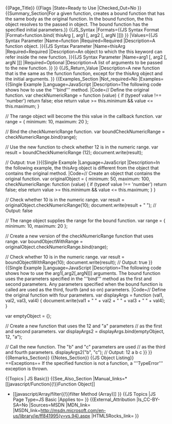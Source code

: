 {{Page_Title}}
{{Flags
|State=Ready to Use
|Checked_Out=No
}}
{{Summary_Section|For a given function, creates a bound function that has the same body as the original function. In the bound function, the this object resolves to the passed in object. The bound function has the specified initial parameters.}}
{{JS_Syntax
|Formats={{JS Syntax Format
|Format=function.bind( thisArg [, arg1 [, arg2 [, argN ]]])
}}
|Values={{JS Syntax Parameter
|Name=function
|Required=Required
|Description=A function object.
}}{{JS Syntax Parameter
|Name=thisArg
|Required=Required
|Description=An object to which the this keyword can refer inside the new function.
}}{{JS Syntax Parameter
|Name=arg1 [, arg2 [, argN ]]]
|Required=Optional
|Description=A list of arguments to be passed to the new function.
}}
}}
{{JS_Return_Value
|Description=A new function that is the same as the function function, except for the thisArg object and the initial arguments.
}}
{{Examples_Section
|Not_required=No
|Examples={{Single Example
|Language=JavaScript
|Description=The following code shows how to use the '''bind''' method.
|Code=// Define the original function.
 var checkNumericRange = function (value) {
     if (typeof value !== 'number')
         return false;
     else
         return value &gt;= this.minimum &amp;&amp; value &lt;= this.maximum;
 }
 
 // The range object will become the this value in the callback function.
 var range = { minimum: 10, maximum: 20 };
 
 // Bind the checkNumericRange function.
 var boundCheckNumericRange = checkNumericRange.bind(range);
 
 // Use the new function to check whether 12 is in the numeric range.
 var result = boundCheckNumericRange (12);
 document.write(result);
 
 // Output: true
}}{{Single Example
|Language=JavaScript
|Description=In the following example, the thisArg object is different from the object that contains the original method.
|Code=// Create an object that contains the original function.
 var originalObject = {
     minimum: 50,
     maximum: 100,
     checkNumericRange: function (value) {
         if (typeof value !== 'number')
             return false;
         else
             return value &gt;= this.minimum &amp;&amp; value &lt;= this.maximum;
     }
 }
 
 // Check whether 10 is in the numeric range.
 var result = originalObject.checkNumericRange(10);
 document.write(result + " ");
 // Output: false
 
 // The range object supplies the range for the bound function.
 var range = { minimum: 10, maximum: 20 };
 
 // Create a new version of the checkNumericRange function that uses range.
 var boundObjectWithRange = originalObject.checkNumericRange.bind(range);
 
 // Check whether 10 is in the numeric range.
 var result = boundObjectWithRange(10);
 document.write(result);
 // Output: true
}}{{Single Example
|Language=JavaScript
|Description=The following code shows how to use the arg1[,arg2[,argN]]] arguments. The bound function uses the parameters specified in the '''bind''' method as the first and second parameters. Any parameters specified when the bound function is called are used as the third, fourth (and so on) parameters.
|Code=// Define the original function with four parameters.
 var displayArgs = function (val1, val2, val3, val4) {
     document.write(val1 + " " + val2 + " " + val3 + " " + val4);
 }
 
 var emptyObject = {};
 
 // Create a new function that uses the 12 and "a" parameters
 // as the first and second parameters.
 var displayArgs2 = displayArgs.bind(emptyObject, 12, "a");
 
 // Call the new function. The "b" and "c" parameters are used
 // as the third and fourth parameters.
 displayArgs2("b", "c");
 // Output: 12 a b c
}}
}}
{{Remarks_Section}}
{{Notes_Section}}
{{JS Object Listing}}
==Exceptions==
If the specified function is not a function, a '''TypeError''' exception is thrown.


{{Topics | JS Basic}}
{{See_Also_Section
|Manual_links=* [[javascript/Function{{!}}Function Object]]
* [[javascript/Array/filter{{!}}filter Method (Array)]]
}}
{{JS Topics
|JS Page Type=JS Basic
|Applies to=
}}
{{External_Attribution
|Is_CC-BY-SA=No
|Sources=MSDN
|MDN_link=
|MSDN_link=http://msdn.microsoft.com/en-us/library/ie/ff841995(v=vs.94).aspx
|HTML5Rocks_link=
}}